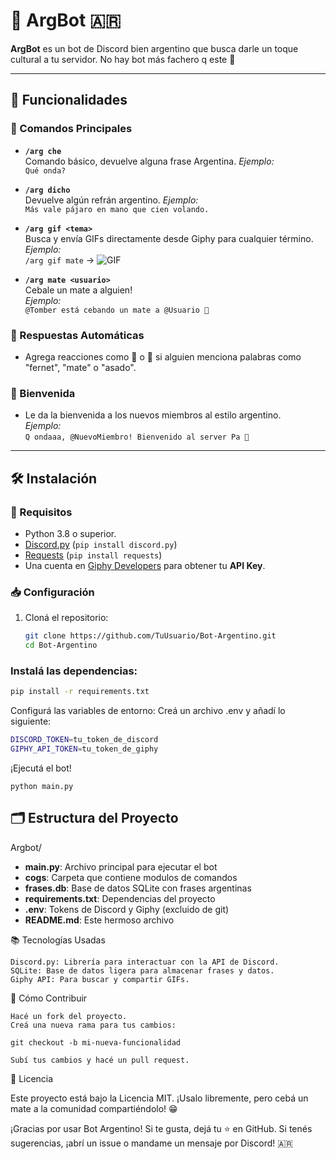 # 🤖 ArgBot 🇦🇷

 **ArgBot** es un bot de Discord bien argentino que busca darle un toque cultural a tu servidor. No hay bot más fachero q este 🧉

---

## 🚀 Funcionalidades

### 📜 Comandos Principales
- **`/arg che`**  
  Comando básico, devuelve alguna frase Argentina.
  *Ejemplo:*  
  `Qué onda?`

- **`/arg dicho`**  
  Devuelve algún refrán argentino. 
  *Ejemplo:*  
  `Más vale pájaro en mano que cien volando.`

- **`/arg gif <tema>`**  
  Busca y envía GIFs directamente desde Giphy para cualquier término.  
  *Ejemplo:*  
  `/arg gif mate` -> ![GIF](https://media2.giphy.com/media/v1.Y2lkPTc5MGI3NjExYXdxaWQ0Nm04N2N4c29maGp5Z2JoYjZ1OXlhNHd2cTZmajZzdjVldSZlcD12MV9pbnRlcm5hbF9naWZfYnlfaWQmY3Q9Zw/WzR8zb0PN6bUmfz4DW/giphy.gif)

- **`/arg mate <usuario>`**  
  Cebale un mate a alguien!  
  *Ejemplo:*  
  `@Tomber está cebando un mate a @Usuario 🧉`

### 🤖 Respuestas Automáticas
- Agrega reacciones como 🧉 o 🍖 si alguien menciona palabras como "fernet", "mate" o "asado".

### 🎉 Bienvenida
- Le da la bienvenida a los nuevos miembros al estilo argentino.  
  *Ejemplo:*  
  `Q ondaaa, @NuevoMiembro! Bienvenido al server Pa 👋`

---

## 🛠️ Instalación

### 🔧 Requisitos
- Python 3.8 o superior.
- [Discord.py](https://discordpy.readthedocs.io/en/stable/) (`pip install discord.py`)
- [Requests](https://docs.python-requests.org/en/master/) (`pip install requests`)
- Una cuenta en [Giphy Developers](https://developers.giphy.com/) para obtener tu **API Key**.


### 📥 Configuración
1. Cloná el repositorio:
   ```bash
   git clone https://github.com/TuUsuario/Bot-Argentino.git
   cd Bot-Argentino
   ```

### Instalá las dependencias:
  ```bash
  pip install -r requirements.txt
  ```

Configurá las variables de entorno: Creá un archivo .env y añadí lo siguiente:
  ```bash
DISCORD_TOKEN=tu_token_de_discord
GIPHY_API_TOKEN=tu_token_de_giphy
  ```

¡Ejecutá el bot!

    python main.py

## 🗂️ Estructura del Proyecto

Argbot/
- **main.py**:                  Archivo principal para ejecutar el bot
- **cogs**:                     Carpeta que contiene modulos de comandos
- **frases.db**:                Base de datos SQLite con frases argentinas
- **requirements.txt**:         Dependencias del proyecto
- **.env**:                     Tokens de Discord y Giphy (excluido de git)
- **README.md**:                Este hermoso archivo

📚 Tecnologías Usadas

    Discord.py: Librería para interactuar con la API de Discord.
    SQLite: Base de datos ligera para almacenar frases y datos.
    Giphy API: Para buscar y compartir GIFs.

🌟 Cómo Contribuir

    Hacé un fork del proyecto.
    Creá una nueva rama para tus cambios:

    git checkout -b mi-nueva-funcionalidad

    Subí tus cambios y hacé un pull request.

🧉 Licencia

Este proyecto está bajo la Licencia MIT. ¡Usalo libremente, pero cebá un mate a la comunidad compartiéndolo! 😁

¡Gracias por usar Bot Argentino! Si te gusta, dejá tu ⭐ en GitHub.
Si tenés sugerencias, ¡abrí un issue o mandame un mensaje por Discord! 🇦🇷

